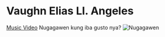 # Vaughn Elias Ll. Angeles
[Music Video](https://www.youtube.com/watch?v=dQw4w9WgXcQ)
Nugagawen kung iba gusto nya?
![`Nugagawen`](https://user-images.githubusercontent.com/95326401/211949634-b776249b-41aa-4cbe-ab71-f2983ebe90f8.png)
